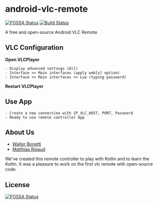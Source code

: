 # android-vlc-remote
[![FOSSA Status](https://app.fossa.io/api/projects/git%2Bgithub.com%2FIniterWorker%2Fandroid-vlc-remote.svg?type=shield)](https://app.fossa.io/projects/git%2Bgithub.com%2FIniterWorker%2Fandroid-vlc-remote?ref=badge_shield)
[![Build Status](https://travis-ci.org/IniterWorker/android-vlc-remote.svg?branch=master)](https://travis-ci.org/IniterWorker/android-vlc-remote)

A free and open-source Android VLC Remote


## VLC Configuration

__Open VLCPlayer__

    - Display advanced settings (All)
    - Interface >> Main interfaces (apply web[x] option)
    - Interface >> Main interfaces >> Lua (typing password)
__Restart VLCPlayer__

## Use App

    - Create a new connection with IP_VLC_HOST, PORT, Password
    - Ready to use remote controller App
    
## About Us

- [Walter Bonetti](https://github.com/IniterWorker)
- [Matthias Rigaud](https://github.com/matthiasrigaud)

We've created this remote controller to play with Kotlin and to learn the Kotlin.
It was a pleasure to work on the first vlc remote with open-source code.



## License
[![FOSSA Status](https://app.fossa.io/api/projects/git%2Bgithub.com%2FIniterWorker%2Fandroid-vlc-remote.svg?type=large)](https://app.fossa.io/projects/git%2Bgithub.com%2FIniterWorker%2Fandroid-vlc-remote?ref=badge_large)